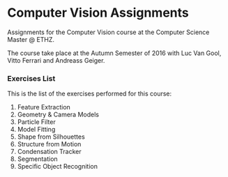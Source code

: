 # Computer Vision Assignments

Assignments for the Computer Vision course at the Computer Science Master @ ETHZ.

The course take place at the Autumn Semester of 2016 with Luc Van Gool, Vitto Ferrari and Andreass Geiger.

### Exercises List

This is the list of the exercises performed for this course:

1. Feature Extraction
2. Geometry & Camera Models
3. Particle Filter
4. Model Fitting
5. Shape from Silhouettes
6. Structure from Motion
7. Condensation Tracker
8. Segmentation
9. Specific Object Recognition
